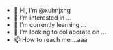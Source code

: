 - 👋 Hi, I’m @xuhnjxng
- 👀 I’m interested in ...
- 🌱 I’m currently learning ...
- 💞️ I’m looking to collaborate on ...
- 📫 How to reach me ...aaa

<!---
xuhnjxng/xuhnjxng is a ✨ special ✨ repository because its `README.md` (this file) appears on your GitHub profile.
You can click the Preview link to take a look at your changes.
--->
